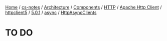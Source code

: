 [Home](https://mengxianbin.github.io) /
[cs-notes](https://mengxianbin.github.io/cs-notes/site) /
[Architecture](https://mengxianbin.github.io/cs-notes/site/Architecture) /
[Components](https://mengxianbin.github.io/cs-notes/site/Architecture/Components) /
[HTTP](https://mengxianbin.github.io/cs-notes/site/Architecture/Components/HTTP) /
[Apache Http Client](https://mengxianbin.github.io/cs-notes/site/Architecture/Components/HTTP/Apache%20Http%20Client) /
[httpclient5](https://mengxianbin.github.io/cs-notes/site/Architecture/Components/HTTP/Apache%20Http%20Client/httpclient5) /
[5.0.1](https://mengxianbin.github.io/cs-notes/site/Architecture/Components/HTTP/Apache%20Http%20Client/httpclient5/5.0.1) /
[async](https://mengxianbin.github.io/cs-notes/site/Architecture/Components/HTTP/Apache%20Http%20Client/httpclient5/5.0.1/async) /
[HttpAsyncClients](https://mengxianbin.github.io/cs-notes/site/Architecture/Components/HTTP/Apache%20Http%20Client/httpclient5/5.0.1/async/HttpAsyncClients)

# TO DO
